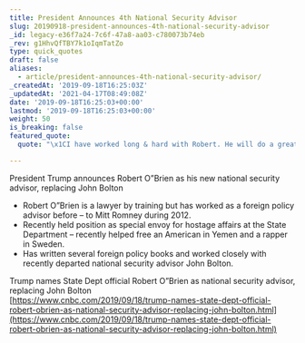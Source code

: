 ```yaml
---
title: President Announces 4th National Security Advisor
slug: 20190918-president-announces-4th-national-security-advisor
_id: legacy-e36f7a24-7c6f-47a8-aa03-c780073b74eb
_rev: g1HhvQfTBY7k1oIqmTatZo
type: quick_quotes
draft: false
aliases:
  - article/president-announces-4th-national-security-advisor/
_createdAt: '2019-09-18T16:25:03Z'
_updatedAt: '2021-04-17T08:49:08Z'
date: '2019-09-18T16:25:03+00:00'
lastmod: '2019-09-18T16:25:03+00:00'
weight: 50
is_breaking: false
featured_quote:
  quote: "\x1CI have worked long & hard with Robert. He will do a great job!"

---
```

President Trump announces Robert O”Brien as his new national security advisor, replacing John Bolton

* Robert O”Brien is a lawyer by training but has worked as a foreign policy advisor before – to Mitt Romney during 2012.
* Recently held position as special envoy for hostage affairs at the State Department – recently helped free an American in Yemen and a rapper in Sweden.
* Has written several foreign policy books and worked closely with recently departed national security advisor John Bolton.

Trump names State Dept official Robert O”Brien as national security advisor, replacing John Bolton  
[https://www.cnbc.com/2019/09/18/trump-names-state-dept-official-robert-obrien-as-national-security-advisor-replacing-john-bolton.html](https://www.cnbc.com/2019/09/18/trump-names-state-dept-official-robert-obrien-as-national-security-advisor-replacing-john-bolton.html)